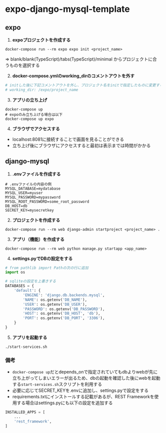 # expo-django-mysql-template

## expo
1. **expoプロジェクトを作成する**
```shell
docker-compose run --rm expo expo init <project_name>
```
  => blank/blank(TypeScript)/tabs(TypeScript)/minimal からプロジェクトに合うものを選択する

2. **docker-compose.ymlのworking_dirのコメントアウトを外す**
```yml
# initした後に下記コメントアウトを外し、プロジェクト名をinitで指定したものに変更する
# working_dir: /expo/project_name
```

3. **アプリの立ち上げ**
```shell
docker-compose up
# expoのみ立ち上げる場合は以下
docker-compose up expo
```

4. **ブラウザでアクセスする**
- localhost:8081に接続することで画面を見ることができる
- 立ち上げ後にブラウザにアクセスすると最初は表示までは時間がかかる 

## django-mysql
1. **.envファイルを作成する**
```
# .envファイルの内容の例
MYSQL_DATABASE=mydatabase
MYSQL_USER=myuser
MYSQL_PASSWORD=mypassword
MYSQL_ROOT_PASSWORD=some_root_password
DB_HOST=db
SECRET_KEY=mysecretkey
```

2. **プロジェクトを作成する**  
```shell
docker-compose run --rm web django-admin startproject <project_name> .
```

3. **アプリ（機能）を作成する**  
```shell
docker-compose run --rm web python manage.py startapp <app_name>
```

4. **settings.pyでDBの設定をする**
```python
# from pathlib import Pathの次の行に追加
import os

# sqliteの設定を上書きする
DATABASES = {
    'default': {
        'ENGINE': 'django.db.backends.mysql',
        'NAME': os.getenv('DB_NAME'),
        'USER': os.getenv('DB_USER'),
        'PASSWORD': os.getenv('DB_PASSWORD'),
        'HOST': os.getenv('DB_HOST', 'db'),
        'PORT': os.getenv('DB_PORT', '3306'),
    }
}
```

5. **アプリを起動する**  
```shell
./start-services.sh
```

### 備考
- `docker-compose up`だとdepends_onで指定されていてもdbよりwebが先に立ち上がってしまいエラーが出るため、dbの起動を確認した後にwebを起動する`start-services.sh`スクリプトを利用する
- 必要に応じてSECRET_KEYを.envに追加し、settings.pyで設定をする
- requirements.txtにインストールする記載があるが、REST Frameworkを使用する場合はsettings.pyにも以下の設定を追加する
```python
INSTALLED_APPS = [
    ...
    'rest_framework',
]
```
